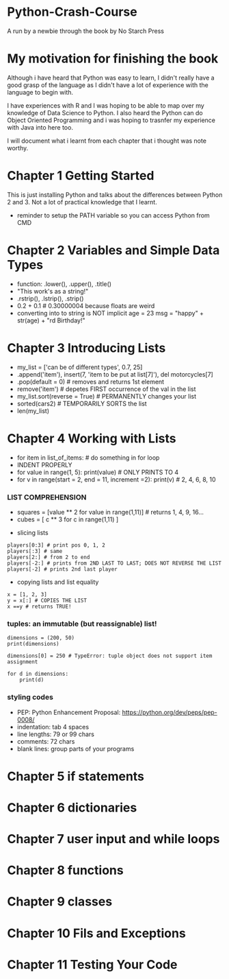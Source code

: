 # Python-Crash-Course
A run by a newbie through the book by No Starch Press

# My motivation for finishing the book
Although i have heard that Python was easy to learn, I didn't really have a good grasp of the language as I didn't have a lot of experience with the language to begin with.

I have experiences with R and I was hoping to be able to map over my knowledge of Data Science to Python. I also heard the Python can do Object Oriented Programming and i was hoping to trasnfer my experience with Java into here too.

I will document what i learnt from each chapter that i thought was note worthy.

# Chapter 1 Getting Started
This is just installing Python and talks about the differences between Python 2 and 3. Not a lot of practical knowledge that I learnt. 
* reminder to setup the PATH variable so you can access Python from CMD

# Chapter 2 Variables and Simple Data Types
* function: .lower(), .upper(), .title()
* "This work's as a string!"
* .rstrip(), .lstrip(), .strip()
* 0.2 + 0.1 # 0.30000004 because floats are weird
* converting into to string is NOT implicit
  age = 23
  msg = "happy" + str(age) + "rd Birthday!"

# Chapter 3 Introducing Lists
* my_list = ['can be of different types', 0.7, 25]
* .append('item'), insert(7, 'item to be put at list[7]'), del motorcycles[7]
* .pop(default = 0) # removes and returns 1st element
*  remove('item') # depetes FIRST occurrence of the val in the list
* my_list.sort(reverse = True) # PERMANENTLY changes your list
* sorted(cars2) # TEMPORARILY SORTS the list
* len(my_list)

# Chapter 4 Working with Lists
* for item in list_of_items:
      # do something in for loop
*    INDENT PROPERLY
* for value in range(1, 5):
      print(value) # ONLY PRINTS TO 4
* for v in range(start = 2, end = 11, increment =2):
      print(v) # 2, 4, 6, 8, 10
### **LIST COMPREHENSION**
- squares = [value ** 2 for value in range(1,11)] # returns 1, 4, 9, 16...
- cubes = [ c ** 3 for c in range(1,11) ]

* slicing lists
```
players[0:3] # print pos 0, 1, 2
players[:3] # same
players[2:] # from 2 to end
players[-2:] # prints from 2ND LAST TO LAST; DOES NOT REVERSE THE LIST
players[-2] # prints 2nd last player
```

* copying lists and list equality
```
x = [1, 2, 3]
y = x[:] # COPIES THE LIST
x ==y # returns TRUE!
```

### tuples: an immutable (but reassignable) list!
```
dimensions = (200, 50)
print(dimensions)

dimensions[0] = 250 # TypeError: tuple object does not support item assignment

for d in dimensions:
    print(d)
```
### styling codes
- PEP: Python Enhancement Proposal: https://python.org/dev/peps/pep-0008/
- indentation: tab 4 spaces
- line lengths: 79 or 99 chars
- comments: 72 chars
- blank lines: group parts of your programs


# Chapter 5 if statements

# Chapter 6 dictionaries

# Chapter 7 user input and while loops

# Chapter 8 functions

# Chapter 9 classes 

# Chapter 10 Fils and Exceptions

# Chapter 11 Testing Your Code
